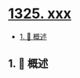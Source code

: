 # [1325. xxx](https://github.com/Tdahuyou/TNotes.leetcode/tree/main/notes/1325.%20xxx)

<!-- region:toc -->

- [1. 📝 概述](#1--概述)

<!-- endregion:toc -->

## 1. 📝 概述

